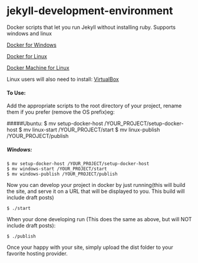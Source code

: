 # jekyll-development-environment
Docker scripts that let you run Jekyll without installing ruby. Supports windows and linux


[Docker for Windows](https://www.docker.com/docker-toolbox)

[Docker for Linux](https://docs.docker.com/engine/installation/)

[Docker Machine for Linux](https://docs.docker.com/machine/install-machine/)

Linux users will also need to install: 
[VirtualBox](https://www.virtualbox.org/wiki/Downloads)

#### To Use:
Add the appropriate scripts to the root directory of your project, rename them if you prefer (remove the OS prefix)eg:

#####Ubuntu:
    $ mv setup-docker-host /YOUR_PROJECT/setup-docker-host
	$ mv linux-start /YOUR_PROJECT/start
	$ mv linux-publish /YOUR_PROJECT/publish

##### Windows:
	$ mv setup-docker-host /YOUR_PROJECT/setup-docker-host
	$ mv windows-start /YOUR_PROJECT/start
	$ mv windows-publish /YOUR_PROJECT/publish


Now you can develop your project in docker by just running(this will build the site, and serve it on a URL that will be displayed to you.  This build will include draft posts) 

`$ ./start`

When your done developing run  (This does the same as above, but will NOT include draft posts):

`$ ./publish`


Once your happy with your site, simply upload the dist folder to your favorite hosting provider.
